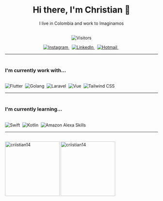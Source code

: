 <h1 align="center">
  Hi there, I'm Christian 👋
</h1>

<p align="center">
  I live in Colombia and work to Imaginamos
</p>

<p align="center">
  <br>
  <img 
    src="https://komarev.com/ghpvc/?username=criistian14&style=flat-square&label=visitors"
    alt="Visitors"
  />
</p>

<p align="center">
  <a href="https://www.instagram.com/christianbetancourt4/" target="_blank">
    <img
      src="https://img.shields.io/badge/Instagram-color?style=for-the-badge&logo=Instagram&color=%23E4405F&logoColor=white"
      alt="Instagram"
    />
  </a>&nbsp;
  <a href="https://www.linkedin.com/in/christian-camilo-b-279894104" target="_blank">
    <img
      src="https://img.shields.io/badge/LinkedIn-color?style=for-the-badge&logo=LinkedIn&color=%230077B5&logoColor=white"
      alt="LinkedIn"
    />
  </a>&nbsp;
  <a href="mailto:criistian-15@hotmail.com" target="_blank">
    <img
      src="https://img.shields.io/badge/Mail-color?style=for-the-badge&logo=Microsoft%20Outlook&color=%230078D4&logoColor=white"
      alt="Hotmail"
    />
  </a>&nbsp;
</p>

---

<h3>
  <br>
  I'm currently work with...
</h3>

<p>
  <br>
  <img
    src="https://img.shields.io/badge/Flutter-%2302569B?style=for-the-badge&logo=Flutter&logoColor=white"
    alt="Flutter"
  />&nbsp;
  <img
    src="https://img.shields.io/badge/Golang-%2300ADD8?style=for-the-badge&logo=Go&logoColor=white"
    alt="Golang"
  />&nbsp;
  <img
    src="https://img.shields.io/badge/Laravel-%23FF2D20?style=for-the-badge&logo=Laravel&logoColor=white"
    alt="Laravel"
  />&nbsp;
  <img
    src="https://img.shields.io/badge/Vue-%234FC08D?style=for-the-badge&logo=Vue.js&logoColor=white"
    alt="Vue"
  />&nbsp;
  <img
    src="https://img.shields.io/badge/Tailwind-%2338B2AC?style=for-the-badge&logo=Tailwind%20CSS&logoColor=white"
    alt="Tailwind CSS"
  />&nbsp;
</p>

---

<h3>
  <br>
  I'm currently learning...

  <br>
</h3>

<p>
  <br>
  <img
    src="https://img.shields.io/badge/Swift-%23FA7343?style=for-the-badge&logo=Swift&logoColor=white"
    alt="Swift"
  />&nbsp;
  <img
    src="https://img.shields.io/badge/Kotlin-%230095D5?style=for-the-badge&logo=Kotlin&logoColor=white"
    alt="Kotlin"
  />&nbsp;
  <img
    src="https://img.shields.io/badge/Alexa Skills-%2300CAFF?style=for-the-badge&logo=Amazon%20Alexa&logoColor=white"
    alt="Amazon Alexa Skills"
  />&nbsp;
</p>


---
<br>

<a href="https://github.com/criistian14" target="_blank">
  <img
    align="left"
    height="180em"
    alt="criistian14"
    src="https://github-readme-stats.vercel.app/api?username=criistian14&count_private=true&show_icons=true&theme=dracula&hide_border=true"
  />
  <img
    align="left"
    height="180em"
    alt="criistian14"
    src="https://github-readme-stats.vercel.app/api/top-langs/?username=criistian14&theme=dracula&hide_border=true&layout=compact"
  />
</a>
